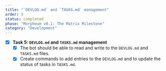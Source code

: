 ```yaml
---
title: "`DEVLOG.md` and `TASKS.md` management"
order: 5
status: completed
phase: "Morpheum v0.1: The Matrix Milestone"
category: "Development"
---
```


- [x] **Task 5: `DEVLOG.md` and `TASKS.md` management**
  - [x] The bot should be able to read and write to the `DEVLOG.md` and
        `TASKS.md` files.
  - [x] Create commands to add entries to the `DEVLOG.md` and to update the
        status of tasks in `TASKS.md`.
